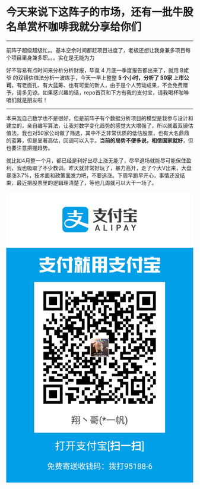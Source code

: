 # 今天来说下这阵子的市场，还有一批牛股名单赏杯咖啡我就分享给你们
---

前阵子超级超级忙。。基本空余时间都赶项目进度了，老板还想让我身兼多项目每个项目里身兼多职。。。实在是无能为力

好不容易有点时间来分析分析财报，毕竟 4 月底一季度报告都出来了，就用 B姥爷 的双镜估值法分析一波练手，今天一早上整整 **5 个小时，分析了 50家 上市公司**，有老面孔、有大蓝筹、也有可爱的新人，由于是个人劳动成果，不会免费赠予，请多见谅。如果感兴趣的话，repo首页和下方有我的支付宝，请我喝杯咖啡咱们就是朋友啦！

----

本来我自己数学也不是很好，但是前阵子有个数据分析项目的模型是我参与设计和建立的，亲自编写算法，让我对数字变化趋势的感觉大大增强了，所以就着双镜估值法，我也对50家公司做了筛选，其中不乏非常优质的低估股票，也有大名鼎鼎的蓝筹，但是显著高估，回调可以入手。**当前的局势不便多说，相信国家就好**，但也要注意把握趋势。

就比如4月整一个月，都已经是利好出尽上涨无能了，尽早退场就能尽可能保住盈利，我也吸取了不少教训。昨天就非常好玩了，暴力高开，走了个大V出来，大盘暴涨3.7%，技术面和政策面发力吧，不要追涨。下周早跑早开心，事情还没结束，最近把股票里的逻辑理清楚了，等他几周就可以大干一场了。


![大佬！请我喝杯咖啡吧！QuQ](https://github.com/InvincibleXG/imgs/blob/master/shoukuanma.jpg)